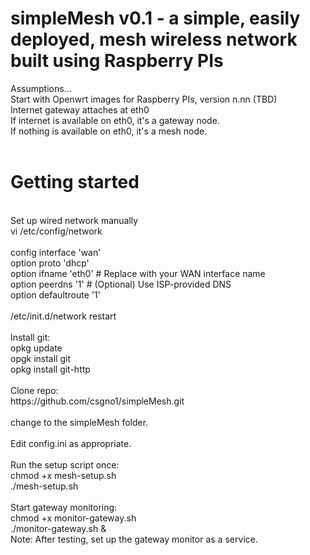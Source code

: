 # simpleMesh v0.1 - a simple, easily deployed, mesh wireless network built using Raspberry PIs

Assumptions...<br>
    Start with Openwrt images for Raspberry PIs, version n.nn (TBD)<br>
    Internet gateway attaches at eth0<br>
    If internet is available on eth0, it's a gateway node.<br>
    If nothing is available on eth0, it's a mesh node.<br>
<br>
# Getting started<br>
<br>
Set up wired network manually<br>
  vi /etc/config/network<br>
<br>
  config interface 'wan'<br>
      option proto 'dhcp'<br>
      option ifname 'eth0'  # Replace with your WAN interface name<br>
      option peerdns '1'    # (Optional) Use ISP-provided DNS<br>
      option defaultroute '1'<br>
  <br>
  /etc/init.d/network restart<br>
<br>
Install git:<br>
    opkg update<br>
    opgk install git<br>
    opkg install git-http<br>
<br>
Clone repo:<br>
https://github.com/csgno1/simpleMesh.git<br>
<br>
change to the simpleMesh folder.<br>
<br>
Edit config.ini as appropriate.<br>
<br>
Run the setup script once:<br>
    chmod +x mesh-setup.sh<br>
    ./mesh-setup.sh<br>
<br>
Start gateway monitoring:<br>
    chmod +x monitor-gateway.sh<br>
    ./monitor-gateway.sh &<br>
Note: After testing, set up the gateway monitor as a service.<br>
<br>
